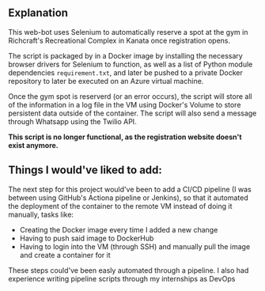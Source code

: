 ## Explanation

This web-bot uses Selenium to automatically reserve a spot at the gym in Richcraft's Recreational Complex in Kanata once registration opens.

The script is packaged by in a Docker image by installing the necessary browser drivers for Selenium to function, as well as a list of Python module dependencies `requirement.txt`, and later be pushed to a private Docker repository to later be executed on an Azure virtual machine.

Once the gym spot is reserverd (or an error occurs), the script will store all of the information in a log file in the VM using Docker's Volume to store persistent data outside of the container. The script will also send a message through Whatsapp using the Twilio API.

**This script is no longer functional, as the registration website doesn't exist anymore.**

## Things I would've liked to add:

The next step for this project would've been to add a CI/CD pipeline (I was between using GitHub's Actiona pipeline or Jenkins), so that it automated the deployment of the container to the remote VM instead of doing it manually, tasks like:
* Creating the Docker image every time I added a new change
* Having to push said image to DockerHub
* Having to login into the VM (through SSH) and manually pull the image and create a container for it

These steps could've been easly automated through a pipeline. I also had experience writing pipeline scripts through my internships as DevOps
